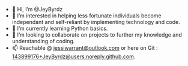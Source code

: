 - 👋 Hi, I’m @JeyByrdz
- 👀 I’m interested in helping less fortunate individuals become independant and self-reliant by implementing technology and code.
- 🌱 I’m currently learning Python basics.
- 💞️ I’m looking to collaborate on projects to further my knowledge and understanding of coding.
- 📫 Reachable @ jessiwarrant@outlook.com or here on Git :  143899176+JeyByrdz@users.noreply.github.com.

<!---
JeyByrdz/JeyByrdz is a ✨ special ✨ repository because its `README.md` (this file) appears on your GitHub profile.
You can click the Preview link to take a look at your changes.
--->
